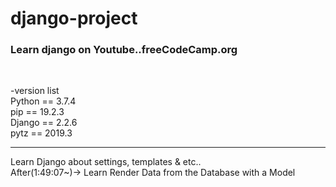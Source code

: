 # django-project
<h3>Learn django on Youtube..freeCodeCamp.org</h3><br>
<p>
-version list
  <br>Python == 3.7.4
  <br>pip == 19.2.3
  <br>Django == 2.2.6
  <br>pytz == 2019.3
</p>
<hr>
<p>
  Learn Django about settings, templates & etc..<br>
  After(1:49:07~)-> Learn Render Data from the Database with a Model
</p>
